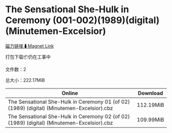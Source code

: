 # The Sensational She-Hulk in Ceremony (001-002)(1989)(digital)(Minutemen-Excelsior)

[磁力链接⬇Magnet Link](magnet:?xt=urn:btih:699ae6b8fa8b23aabd216181da123b60bc192e5a&dn=The%20Sensational%20She-Hulk%20in%20Ceremony%20%28001-002%29%281989%29%28digital%29%28Minutemen-Excelsior%29)

打包下载📦仍在工事中

文件数：2

总大小：222.17MiB

Online | Download
--- | ---
The Sensational She-Hulk in Ceremony 01 (of 02) (1989) (digital) (Minutemen-Excelsior).cbz | 112.19MiB
The Sensational She-Hulk in Ceremony 02 (of 02) (1989) (digital) (Minutemen-Excelsior).cbz | 109.99MiB